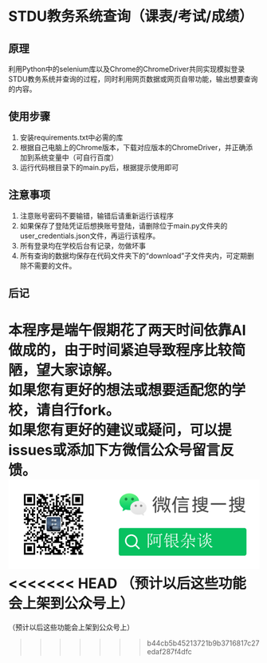 # STDU教务系统查询（课表/考试/成绩）
## 原理
利用Python中的selenium库以及Chrome的ChromeDriver共同实现模拟登录STDU教务系统并查询的过程，同时利用网页数据或网页自带功能，输出想要查询的内容。

## 使用步骤
1. 安装requirements.txt中必需的库
2. 根据自己电脑上的Chrome版本，下载对应版本的ChromeDriver，并正确添加到系统变量中（可自行百度）
3. 运行代码根目录下的main.py后，根据提示使用即可

## 注意事项
1. 注意账号密码不要输错，输错后请重新运行该程序
2. 如果保存了登陆凭证后想换账号登陆，请删除位于main.py文件夹的user_credentials.json文件，再运行该程序。
3. 所有登录均在学校后台有记录，勿做坏事
4. 所有查询的数据均保存在代码文件夹下的“download”子文件夹内，可定期删除不需要的文件。

## 后记
本程序是端午假期花了两天时间依靠AI做成的，由于时间紧迫导致程序比较简陋，望大家谅解。  
如果您有更好的想法或想要适配您的学校，请自行fork。  
如果您有更好的建议或疑问，可以提issues或添加下方微信公众号留言反馈。  
![公众号二维码](https://raw.githubusercontent.com/yzy726/STDU-jiaowu/main/src/image/gzh.png)  
<<<<<<< HEAD
（预计以后这些功能会上架到公众号上）
=======
（预计以后这些功能会上架到公众号上）
>>>>>>> b44cb5b45213721b9b3716817c27edaf287f4dfc
